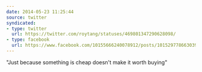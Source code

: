 ```yaml
---
date: 2014-05-23 11:25:44
source: twitter
syndicated:
- type: twitter
  url: https://twitter.com/roytang/statuses/469801347290628098/
- type: facebook
  url: https://www.facebook.com/10155666240078912/posts/10152977866303912
---
```


"Just because something is cheap doesn't make it worth buying"
